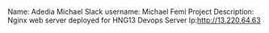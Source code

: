 Name: Adedia Michael
Slack username: Michael Femi
Project Description: Nginx web server deployed for HNG13 Devops
Server Ip:http://13.220.64.63 
